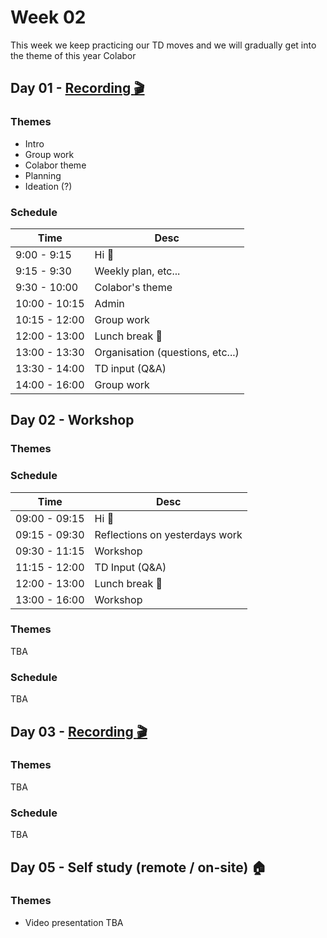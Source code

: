 # Week 02

This week we keep practicing our TD moves and we will gradually get into the theme of this year Colabor

## Day 01 - [Recording :clapper:](#)

### Themes

- Intro
- Group work
- Colabor theme
- Planning
- Ideation (?)

### Schedule

| Time          | Desc                             |
| ------------- | -------------------------------- |
| 9:00 - 9:15   | Hi :wave:                        |
| 9:15 - 9:30   | Weekly plan, etc...              |
| 9:30 - 10:00  | Colabor's theme                  |
| 10:00 - 10:15 | Admin                            |
| 10:15 - 12:00 | Group work                       |
| 12:00 - 13:00 | Lunch break :hamburger:          |
| 13:00 - 13:30 | Organisation (questions, etc...) |
| 13:30 - 14:00 | TD input (Q&A)                   |
| 14:00 - 16:00 | Group work                       |

## Day 02 - Workshop

### Themes

### Schedule

| Time          | Desc                       |
| ------------- | -------------------------- |
| 09:00 - 09:15 | Hi :wave:                  |
| 09:15 - 09:30 | Reflections on yesterdays work     |
| 09:30 - 11:15 | Workshop |
| 11:15 - 12:00 | TD Input (Q&A) |
| 12:00 - 13:00 | Lunch break :hamburger:    |
| 13:00 - 16:00 | Workshop |

### Themes

TBA

### Schedule

TBA

## Day 03 - [Recording :clapper:](#)

### Themes

TBA

### Schedule

TBA

## Day 05 - Self study (remote / on-site) :house:

### Themes

- Video presentation
  TBA
